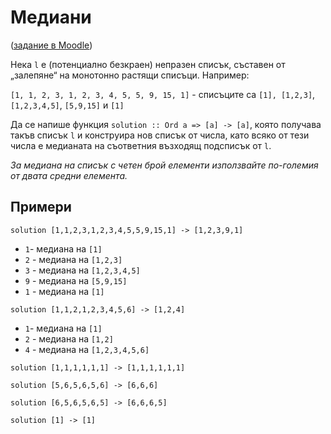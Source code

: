 # Медиани
([задание в Moodle](https://learn.fmi.uni-sofia.bg/mod/assign/view.php?id=78254))

Нека `l` е (потенциално безкраен) непразен списък, съставен от „залепяне“ на монотонно растящи списъци. Например:

`[1, 1, 2, 3, 1, 2, 3, 4, 5, 5, 9, 15, 1]` - списъците са `[1], [1,2,3]`, `[1,2,3,4,5]`, `[5,9,15]` и `[1]`

Да се напише функция `solution :: Ord a => [a] -> [a]`, която получава такъв списък `l` и конструира нов списък от числа, като всяко от тези числа е медианата на съответния възходящ подсписък от `l`.

*За медиана на списък с четен брой елементи използвайте по-големия от двата средни елемента.*

## Примери
`solution [1,1,2,3,1,2,3,4,5,5,9,15,1] -> [1,2,3,9,1]`
* `1`- медиана на `[1]`
* `2` - медиана на `[1,2,3]`
* `3` - медиана на `[1,2,3,4,5]`
* `9` - медиана на `[5,9,15]`
* `1` - медиана на `[1]`

`solution [1,1,2,1,2,3,4,5,6] -> [1,2,4]`
* `1`- медиана на `[1]`
* `2` - медиана на `[1,2]`
* `4` - медиана на `[1,2,3,4,5,6]`

`solution [1,1,1,1,1,1] -> [1,1,1,1,1,1]`

`solution [5,6,5,6,5,6] -> [6,6,6]`

`solution [6,5,6,5,6,5] -> [6,6,6,5]`

`solution [1] -> [1]`
